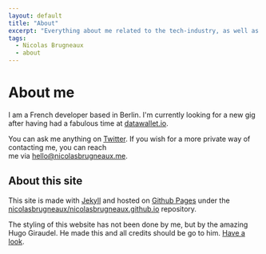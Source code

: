 ```yaml
---
layout: default
title: "About"
excerpt: "Everything about me related to the tech-industry, as well as a couple of hints about this site and how it was built."
tags:
  - Nicolas Brugneaux
  - about
---
```


# About me

I am a French developer based in Berlin. I'm currently looking for a new gig after having had a fabulous time at [datawallet.io](https://datawallet.io).

You can ask me anything on [Twitter](https://twitter.com/nbrugneaux).
If you wish for a more private way of contacting me, you can reach <br>
me via [hello@nicolasbrugneaux.me](mailto:hello@nicolasbrugneaux.me).

## About this site

This site is made with [Jekyll](http://jekyllrb.com) and hosted on [Github Pages](https://pages.github.com/) under the [nicolasbrugneaux/nicolasbrugneaux.github.io](https://github.com/nicolasbrugneaux/nicolasbrugneaux.github.io) repository.

The styling of this website has not been done by me, but by the amazing Hugo Giraudel. He made this and all credits should be go to him. [Have a look](https://github.com/HugoGiraudel/hugogiraudel.github.com).
